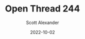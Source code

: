 ---
layout: podcast
title: "Open Thread 244"
author: Scott Alexander
description: https://astralcodexten.substack.com/p/open-thread-244
date: 2022-10-02
length: 552867
duration: 138
guid: open-thread-244
---
